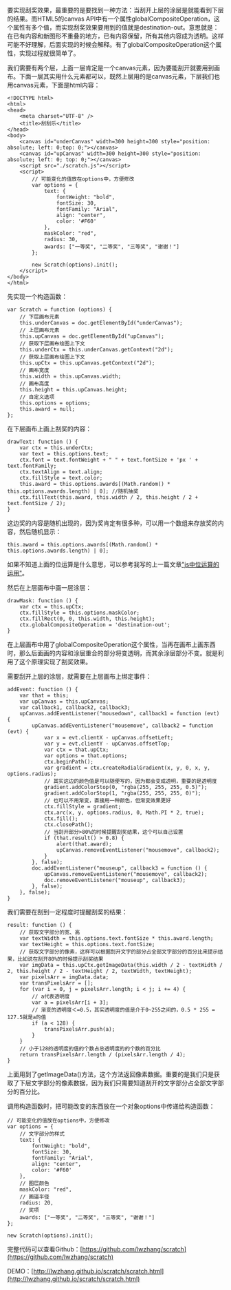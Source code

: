 要实现刮奖效果，最重要的是要找到一种方法：当刮开上层的涂层是就能看到下层的结果。而HTML5的canvas API中有一个属性globalCompositeOperation，这个属性有多个值，而实现刮奖效果要用到的值就是destination-out。意思就是：在已有内容和新图形不重叠的地方，已有内容保留，所有其他内容成为透明。这样可能不好理解，后面实现的时候会解释。有了globalCompositeOperation这个属性，实现过程就很简单了。

我们需要有两个层，上面一层肯定是一个canvas元素，因为要能刮开就要用到画布。下面一层其实用什么元素都可以，既然上层用的是canvas元素，下层我们也用canvas元素，下面是html内容：

    <!DOCTYPE html>
	<html>
	<head>
		<meta charset="UTF-8" />
		<title>刮刮乐</title>
	</head>
	<body>
	    <canvas id="underCanvas" width=300 height=300 style="position: absolute; left: 0;top: 0;"></canvas>
	    <canvas id="upCanvas" width=300 height=300 style="position: absolute; left: 0; top: 0;"></canvas>
	    <script src="./scratch.js"></script>
		<script>
	        // 可能变化的值放在options中，方便修改
	        var options = {
	            text: {
	                fontWeight: "bold",
	                fontSize: 30,
	                fontFamily: "Arial",
	                align: "center",
	                color: '#F60'
	            },
	            maskColor: "red",
	            radius: 30,
	            awards: ["一等奖", "二等奖", "三等奖", "谢谢！"]
	        };
	
	        new Scratch(options).init();
	    </script>
	</body>
	</html>

先实现一个构造函数：

    var Scratch = function (options) {
		// 下层画布元素
        this.underCanvas = doc.getElementById("underCanvas");
        // 上层画布元素
		this.upCanvas = doc.getElementById("upCanvas");
        // 获取下层画布绘图上下文
		this.underCtx = this.underCanvas.getContext("2d");
        // 获取上层画布绘图上下文
		this.upCtx = this.upCanvas.getContext("2d");
       	// 画布宽度
		this.width = this.upCanvas.width;
        // 画布高度
		this.height = this.upCanvas.height;
        // 自定义选项
		this.options = options;
        this.award = null;
    };

在下层画布上画上刮奖的内容：

	drawText: function () {
        var ctx = this.underCtx;
        var text = this.options.text;
        ctx.font = text.fontWeight + " " + text.fontSize + 'px ' + text.fontFamily;
        ctx.textAlign = text.align;
        ctx.fillStyle = text.color;
        this.award = this.options.awards[(Math.random() * this.options.awards.length) | 0]; //随机抽奖
        ctx.fillText(this.award, this.width / 2, this.height / 2 + text.fontSize / 2);
    }
这边奖的内容是随机出现的，因为奖肯定有很多种，可以用一个数组来存放奖的内容，然后随机显示：

    this.award = this.options.awards[(Math.random() * this.options.awards.length) | 0];

如果不知道上面的位运算是什么意思，可以参考我写的上一篇文章["js中位运算的运用"](http://www.cnblogs.com/xljzlw/p/4231354.html)。

然后在上层画布中画一层涂层：

    drawMask: function () {
        var ctx = this.upCtx;
        ctx.fillStyle = this.options.maskColor;
        ctx.fillRect(0, 0, this.width, this.height);
        ctx.globalCompositeOperation = 'destination-out';
    }
在上层画布中用了globalCompositeOperation这个属性，当再在画布上画东西时，那么后面画的内容和涂层重合的部分将变透明，而其余涂层部分不变。就是利用了这个原理实现了刮奖效果。

需要刮开上层的涂层，就需要在上层画布上绑定事件：

    addEvent: function () {
        var that = this;
        var upCanvas = this.upCanvas;
        var callback1, callback2, callback3;
        upCanvas.addEventListener("mousedown", callback1 = function (evt) {
            upCanvas.addEventListener("mousemove", callback2 = function (evt) {
                var x = evt.clientX - upCanvas.offsetLeft;
                var y = evt.clientY - upCanvas.offsetTop;
                var ctx = that.upCtx;
                var options = that.options;
                ctx.beginPath();
                var gradient = ctx.createRadialGradient(x, y, 0, x, y, options.radius);
                // 其实这边的颜色值是可以随便写的，因为都会变成透明，重要的是透明度
                gradient.addColorStop(0, "rgba(255, 255, 255, 0.5)");
                gradient.addColorStop(1, "rgba(255, 255, 255, 0)");
				// 也可以不用渐变，直接用一种颜色，但渐变效果更好
                ctx.fillStyle = gradient;
                ctx.arc(x, y, options.radius, 0, Math.PI * 2, true);
                ctx.fill();
                ctx.closePath();
				// 当刮开部分>80%的时候提醒刮奖结果，这个可以自己设置
                if (that.result() > 0.8) {
                    alert(that.award);
                    upCanvas.removeEventListener("mousemove", callback2);
                }
            }, false);
            doc.addEventListener("mouseup", callback3 = function () {
                upCanvas.removeEventListener("mousemove", callback2);
                doc.removeEventListener("mouseup", callback3);
            }, false);
        }, false);
    }

我们需要在刮到一定程度时提醒刮奖的结果：

    result: function () {
		// 获取文字部分的宽、高
        var textWidth = this.options.text.fontSize * this.award.length;
        var textHeight = this.options.text.fontSize;
        // 获取文字部分的像素，这样可以根据刮开文字的部分占全部文字部分的百分比来提示结果，比如说在刮开80%的时候提示刮奖结果
        var imgData = this.upCtx.getImageData(this.width / 2 - textWidth / 2, this.height / 2 - textHeight / 2, textWidth, textHeight);
        var pixelsArr = imgData.data;
        var transPixelsArr = [];
        for (var i = 0, j = pixelsArr.length; i < j; i += 4) {
            // a代表透明度
            var a = pixelsArr[i + 3];
            // 渐变的透明度＜=0.5，其实透明度的值是介于0~255之间的，0.5 * 255 = 127.5就是a的值
            if (a < 128) {
                transPixelsArr.push(a);
            }
        }
        // 小于128的透明度的值的个数占总透明度的的个数的百分比
        return transPixelsArr.length / (pixelsArr.length / 4);
    }

上面用到了getImageData()方法，这个方法返回像素数据。重要的是我们只是获取了下层文字部分的像素数据，因为我们只需要知道刮开的文字部分占全部文字部分的百分比。

调用构造函数时，把可能改变的东西放在一个对象options中传递给构造函数：

    // 可能变化的值放在options中，方便修改
    var options = {
		// 文字部分的样式
        text: {
            fontWeight: "bold",
            fontSize: 30,
            fontFamily: "Arial",
            align: "center",
            color: '#F60'
        },
		// 图层颜色
        maskColor: "red",
		// 画逼半径
        radius: 20,
		// 奖项
        awards: ["一等奖", "二等奖", "三等奖", "谢谢！"]
    };

    new Scratch(options).init();

完整代码可以查看Github：[https://github.com/lwzhang/scratch](https://github.com/lwzhang/scratch)

DEMO：[http://lwzhang.github.io/scratch/scratch.html](http://lwzhang.github.io/scratch/scratch.html)



